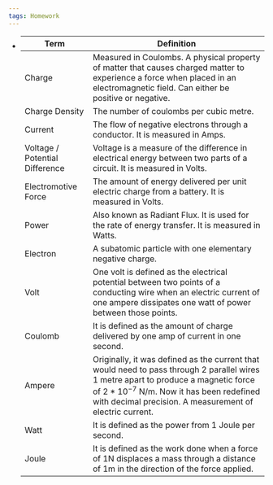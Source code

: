 ```yaml
---
tags: Homework
---
```


- |Term|Definition|
  |--|--|
  |Charge | Measured in Coulombs. A physical property of matter that causes charged matter to experience a force when placed in an electromagnetic field. Can either be positive or negative.|
  |Charge Density | The number of coulombs per cubic metre.|
  |Current | The flow of negative electrons through a conductor. It is measured in Amps.|
  |Voltage / Potential Difference | Voltage is a measure of the difference in electrical energy between two parts of a circuit. It is measured in Volts.|
  |Electromotive Force | The amount of energy delivered per unit electric charge from a battery. It is measured in Volts.|
  |Power | Also known as Radiant Flux. It is used for the rate of energy transfer. It is measured in Watts.|
  |Electron | A subatomic particle with one elementary negative charge.|
  |Volt | One volt is defined as the electrical potential between two points of a conducting wire when an electric current of one ampere dissipates one watt of power between those points.|
  |Coulomb | It is defined as the amount of charge delivered by one amp of current in one second.|
  |Ampere | Originally, it was defined as the current that would need to pass through 2 parallel wires 1 metre apart to produce a magnetic force of $2*10^{-7}$ N/m. Now it has been redefined with decimal precision. A measurement of electric current.|
  |Watt | It is defined as the power from 1 Joule per second.|
  |Joule | It is defined as the work done when a force of 1N displaces a mass through a distance of 1m in the direction of the force applied.|